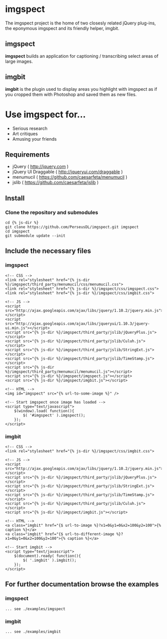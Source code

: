 # imgspect
The imgspect project is the home of two closesly related jQuery plug-ins, the eponymous imgspect and its friendly helper, imgbit.

## imgspect
**imgspect** builds an application for captioning / transcribing select areas of large images.

## imgbit
**imgbit** is the plugin used to display areas you highlight with imgspect as if you cropped them with Photoshop and saved them as new files.

# Use imgspect for...
* Serious research
* Art critiques
* Amusing your friends

## Requirements
* jQuery ( http://jquery.com )
* jQuery UI Draggable ( http://jqueryui.com/draggable )
* menumucil ( https://github.com/caesarfeta/menumucil )
* jslib ( https://github.com/caesarfeta/jslib )

## Install
### Clone the repository and submodules
	cd {% js-dir %}
	git clone https://github.com/PerseusDL/imgspect.git imgspect
	cd imgspect
	git submodule update --init

## Include the necessary files
### imgspect
	<!-- CSS -->
	<link rel="stylesheet" href="{% js-dir %}/imgspect/third_party/menumucil/css/menumucil.css">
	<link rel="stylesheet" href="{% js-dir %}/imgspect/css/imgspect.css">
	<link rel="stylesheet" href="{% js-dir %}/imgspect/css/imgbit.css">
	
	<!-- JS -->
	<script src="http://ajax.googleapis.com/ajax/libs/jquery/1.10.2/jquery.min.js"></script>
	<script src="http://ajax.googleapis.com/ajax/libs/jqueryui/1.10.3/jquery-ui.min.js"></script>
	<script src="{% js-dir %}/imgspect/third_party/jslib/jQueryPlus.js"></script>
	<script src="{% js-dir %}/imgspect/third_party/jslib/Culuh.js"></script>
	<script src="{% js-dir %}/imgspect/third_party/jslib/StringExt.js"></script>
	<script src="{% js-dir %}/imgspect/third_party/jslib/TimeStamp.js"></script>
	<script src="{% js-dir %}/imgspect/third_party/menumucil/menumucil.js"></script>
	<script src="{% js-dir %}/imgspect/imgspect.js"></script>
	<script src="{% js-dir %}/imgspect/imgbit.js"></script>
	
	<!-- HTML -->
	<img id="imgspect" src="{% url-to-some-image %}" />
	
	<!-- Start imgspect once image has loaded -->
	<script type="text/javascript">
		$(window).load( function(){
			$( '#imgspect' ).imgspect();
		});
	</script>

### imgbit
	<!-- CSS -->
	<link rel="stylesheet" href="{% js-dir %}/imgspect/css/imgbit.css">
	
	<!-- JS -->
	<script src="http://ajax.googleapis.com/ajax/libs/jquery/1.10.2/jquery.min.js"></script>
	<script src="{% js-dir %}/imgspect/third_party/jslib/jQueryPlus.js"></script>
	<script src="{% js-dir %}/imgspect/third_party/jslib/StringExt.js"></script>
	<script src="{% js-dir %}/imgspect/third_party/jslib/TimeStamp.js"></script>
	<script src="{% js-dir %}/imgspect/third_party/jslib/Culuh.js"></script>
	<script src="{% js-dir %}/imgspect/imgbit.js"></script>
	
	<!-- HTML -->
	<a class="imgbit" href="{$ url-to-image %}?x1=0&y1=0&x2=100&y2=100">{% caption %}</a>
	<a class="imgbit" href="{$ url-to-different-image %}?x1=0&y1=0&x2=100&y2=100">{% caption %}</a>
	
	<!-- Start imgbit -->
	<script type="text/javascript">
		$(document).ready( function(){
			$( '.imgbit' ).imgbit();
		});
	</script>

## For further documentation browse the examples
### imgspect
	...	see ./examples/imgspect

### imgbit
	... see ./examples/imgbit